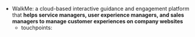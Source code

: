 - WalkMe: a cloud-based interactive guidance and engagement platform that **helps service managers, user experience managers, and sales managers to manage customer experiences on company websites**
	- touchpoints: